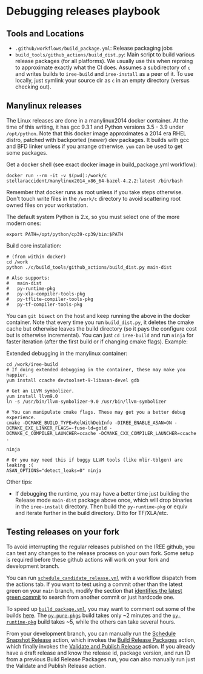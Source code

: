 # Debugging releases playbook

## Tools and Locations

* `.github/workflows/build_package.yml`: Release packaging jobs
* `build_tools/github_actions/build_dist.py`: Main script to build various
  release packages (for all platforms). We usually use this when reproing to
  approximate exactly what the CI does. Assumes a subdirectory of `c`
  and writes builds to `iree-build` and `iree-install` as a peer of it. To use
  locally, just symlink your source dir as `c` in an empty
  directory (versus checking out).

## Manylinux releases

The Linux releases are done in a manylinux2014 docker container. At the time of
this writing, it has gcc 9.3.1 and Python versions 3.5 - 3.9 under `/opt/python`.
Note that this docker image approximates a 2014 era RHEL distro, patched with
backported (newer) dev packages. It builds with gcc and BFD linker unless if
you arrange otherwise. `yum` can be used to get some packages.

Get a docker shell (see exact docker image in build_package.yml workflow):

```shell
docker run --rm -it -v $(pwd):/work/c stellaraccident/manylinux2014_x86_64-bazel-4.2.2:latest /bin/bash
```

Remember that docker runs as root unless if you take steps otherwise. Don't
touch write files in the `/work/c` directory to avoid scattering
root owned files on your workstation.

The default system Python is 2.x, so you must select one of the more modern
ones:

```shell
export PATH=/opt/python/cp39-cp39/bin:$PATH
```


Build core installation:

```shell
# (from within docker)
cd /work
python ./c/build_tools/github_actions/build_dist.py main-dist

# Also supports:
#   main-dist
#   py-runtime-pkg
#   py-xla-compiler-tools-pkg
#   py-tflite-compiler-tools-pkg
#   py-tf-compiler-tools-pkg
```

You can `git bisect` on the host and keep running the above in the docker
container. Note that every time you run `build_dist.py`, it deletes the cmake
cache but otherwise leaves the build directory (so it pays the configure cost
but is otherwise incremental). You can just `cd iree-build` and run `ninja`
for faster iteration (after the first build or if changing cmake flags).
Example:

Extended debugging in the manylinux container:

```shell
cd /work/iree-build
# If doing extended debugging in the container, these may make you happier.
yum install ccache devtoolset-9-libasan-devel gdb

# Get an LLVM symbolizer.
yum install llvm9.0
ln -s /usr/bin/llvm-symbolizer-9.0 /usr/bin/llvm-symbolizer

# You can manipulate cmake flags. These may get you a better debug experience.
cmake -DCMAKE_BUILD_TYPE=RelWithDebInfo -DIREE_ENABLE_ASAN=ON -DCMAKE_EXE_LINKER_FLAGS=-fuse-ld=gold -DCMAKE_C_COMPILER_LAUNCHER=ccache -DCMAKE_CXX_COMPILER_LAUNCHER=ccache .

ninja

# Or you may need this if buggy LLVM tools (like mlir-tblgen) are leaking :(
ASAN_OPTIONS="detect_leaks=0" ninja
```

Other tips:

* If debugging the runtime, you may have a better time just building the
  Release mode `main-dist` package above once, which will drop binaries in the
  `iree-install` directory. Then build the `py-runtime-pkg` or equiv and
  iterate further in the build directory. Ditto for TF/XLA/etc.

## Testing releases on your fork

To avoid interrupting the regular releases published on the IREE github, you
can test any changes to the release process on your own fork.  Some setup is
required before these github actions will work on your fork and development
branch.

You can run
[`schedule_candidate_release.yml`](https://github.com/openxla/iree/blob/main/.github/workflows/schedule_candidate_release.yml)
with a workflow dispatch from the actions tab. If you want to test using a
commit other than the latest green on your `main` branch, modify the section
that
[identifies the latest green commit](https://github.com/openxla/iree/blob/c7b29123f8bd80c1346d2a9e6c5227b372b75616/.github/workflows/schedule_candidate_release.yml#L25)
to search from another commit or just hardcode one.

To speed up
[`build_package.yml`](https://github.com/openxla/iree/blob/main/.github/workflows/build_package.yml),
you may want to comment out some of the builds
[here](https://github.com/openxla/iree/blob/392449e986493bf710e3da637ebf807715da9ffe/.github/workflows/build_package.yml#L34-L87).
The
[`py-pure-pkgs`](https://github.com/openxla/iree/blob/392449e986493bf710e3da637ebf807715da9ffe/.github/workflows/build_package.yml#L52)
build takes only ~2 minutes and the
[`py-runtime-pkg`](https://github.com/openxla/iree/blob/392449e986493bf710e3da637ebf807715da9ffe/.github/workflows/build_package.yml#L39)
build takes ~5, while the others can take several hours.

From your development branch, you can manually run the
[Schedule Snapshot Release](https://github.com/openxla/iree/actions/workflows/schedule_snapshot_release.yml)
action, which invokes the
[Build Release Packages](https://github.com/openxla/iree/actions/workflows/build_package.yml)
action, which finally invokes the
[Validate and Publish Release](https://github.com/openxla/iree/actions/workflows/validate_and_publish_release.yml)
action.  If you already have a draft release and know the release id, package
version, and run ID from a previous Build Release Packages run, you can
also manually run just the Validate and Publish Release action.
